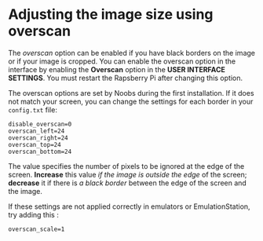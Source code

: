 # Adjusting the image size using overscan

The _overscan_ option can be enabled if you have black borders on the image or if your image is cropped. You can enable the overscan option in the interface by enabling the **Overscan** option in the **USER INTERFACE SETTINGS**. You must restart the Rapsberry Pi after changing this option.

The overscan options are set by Noobs during the first installation. If it does not match your screen, you can change the settings for each border in your `config.txt` file:

```text
disable_overscan=0
overscan_left=24
overscan_right=24
overscan_top=24
overscan_bottom=24
```

The value specifies the number of pixels to be ignored at the edge of the screen. **Increase** this value _if the image is outside the edge_ of the screen; **decrease** it if there is _a black border_ between the edge of the screen and the image.

If these settings are not applied correctly in emulators or EmulationStation, try adding this :

```text
overscan_scale=1
```

